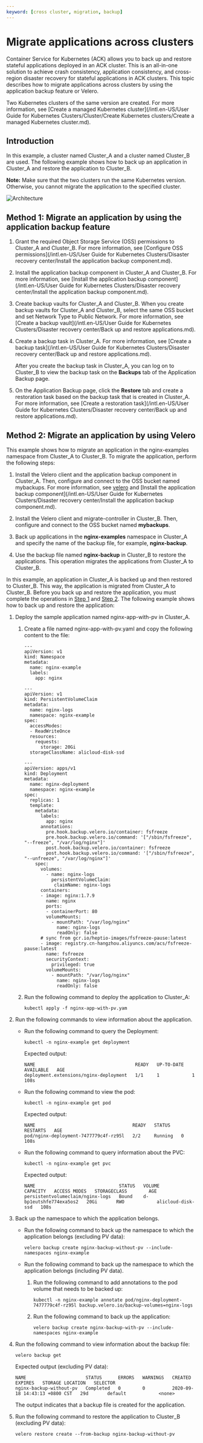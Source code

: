```yaml
---
keyword: [cross cluster, migration, backup]
---
```


# Migrate applications across clusters

Container Service for Kubernetes \(ACK\) allows you to back up and restore stateful applications deployed in an ACK cluster. This is an all-in-one solution to achieve crash consistency, application consistency, and cross-region disaster recovery for stateful applications in ACK clusters. This topic describes how to migrate applications across clusters by using the application backup feature or Velero.

Two Kubernetes clusters of the same version are created. For more information, see [Create a managed Kubernetes cluster](/intl.en-US/User Guide for Kubernetes Clusters/Cluster/Create Kubernetes clusters/Create a managed Kubernetes cluster.md).

## Introduction

In this example, a cluster named Cluster\_A and a cluster named Cluster\_B are used. The following example shows how to back up an application in Cluster\_A and restore the application to Cluster\_B.

**Note:** Make sure that the two clusters run the same Kubernetes version. Otherwise, you cannot migrate the application to the specified cluster.

![Architecture](https://static-aliyun-doc.oss-accelerate.aliyuncs.com/assets/img/en-US/1135242161/p223924.png)

## Method 1: Migrate an application by using the application backup feature

1.  Grant the required Object Storage Service \(OSS\) permissions to Cluster\_A and Cluster\_B. For more information, see [Configure OSS permissions](/intl.en-US/User Guide for Kubernetes Clusters/Disaster recovery center/Install the application backup component.md).

2.  Install the application backup component in Cluster\_A and Cluster\_B. For more information, see [Install the application backup component](/intl.en-US/User Guide for Kubernetes Clusters/Disaster recovery center/Install the application backup component.md).

3.  Create backup vaults for Cluster\_A and Cluster\_B. When you create backup vaults for Cluster\_A and Cluster\_B, select the same OSS bucket and set Network Type to Public Network. For more information, see [Create a backup vault](/intl.en-US/User Guide for Kubernetes Clusters/Disaster recovery center/Back up and restore applications.md).

4.  Create a backup task in Cluster\_A. For more information, see [Create a backup task](/intl.en-US/User Guide for Kubernetes Clusters/Disaster recovery center/Back up and restore applications.md).

    After you create the backup task in Cluster\_A, you can log on to Cluster\_B to view the backup task on the **Backups** tab of the Application Backup page.

5.  On the Application Backup page, click the **Restore** tab and create a restoration task based on the backup task that is created in Cluster\_A. For more information, see [Create a restoration task](/intl.en-US/User Guide for Kubernetes Clusters/Disaster recovery center/Back up and restore applications.md).


## Method 2: Migrate an application by using Velero

This example shows how to migrate an application in the nginx-examples namespace from Cluster\_A to Cluster\_B. To migrate the application, perform the following steps:

1.  Install the Velero client and the application backup component in Cluster\_A. Then, configure and connect to the OSS bucket named mybackups. For more information, see [velero](https://github.com/vmware-tanzu/velero/releases) and [Install the application backup component](/intl.en-US/User Guide for Kubernetes Clusters/Disaster recovery center/Install the application backup component.md).

2.  Install the Velero client and migrate-controller in Cluster\_B. Then, configure and connect to the OSS bucket named **mybackups**.

3.  Back up applications in the **nginx-examples** namespace in Cluster\_A and specify the name of the backup file, for example, **nginx-backup**.

4.  Use the backup file named **nginx-backup** in Cluster\_B to restore the applications. This operation migrates the applications from Cluster\_A to Cluster\_B.


In this example, an application in Cluster\_A is backed up and then restored to Cluster\_B. This way, the application is migrated from Cluster\_A to Cluster\_B. Before you back up and restore the application, you must complete the operations in [Step 1](#step_4j2_1xc_1r1) and [Step 2](#step_sfx_2d1_wdt). The following example shows how to back up and restore the application:

1.  Deploy the sample application named nginx-app-with-pv in Cluster\_A.

    1.  Create a file named nginx-app-with-pv.yaml and copy the following content to the file:

        ```
        ---
        apiVersion: v1
        kind: Namespace
        metadata:
          name: nginx-example
          labels:
            app: nginx
        
        ---
        apiVersion: v1
        kind: PersistentVolumeClaim
        metadata:
          name: nginx-logs
          namespace: nginx-example
        spec:
          accessModes:
          - ReadWriteOnce
          resources:
            requests:
              storage: 20Gi
          storageClassName: alicloud-disk-ssd
        
        ---
        apiVersion: apps/v1
        kind: Deployment
        metadata:
          name: nginx-deployment
          namespace: nginx-example
        spec:
          replicas: 1
          template:
            metadata:
              labels:
                app: nginx
              annotations:
                pre.hook.backup.velero.io/container: fsfreeze
                pre.hook.backup.velero.io/command: '["/sbin/fsfreeze", "--freeze", "/var/log/nginx"]'
                post.hook.backup.velero.io/container: fsfreeze
                post.hook.backup.velero.io/command: '["/sbin/fsfreeze", "--unfreeze", "/var/log/nginx"]'
            spec:
              volumes:
                - name: nginx-logs
                  persistentVolumeClaim:
                   claimName: nginx-logs
              containers:
              - image: nginx:1.7.9
                name: nginx
                ports:
                - containerPort: 80
                volumeMounts:
                  - mountPath: "/var/log/nginx"
                    name: nginx-logs
                    readOnly: false
              # sync from gcr.io/heptio-images/fsfreeze-pause:latest
              - image: registry.cn-hangzhou.aliyuncs.com/acs/fsfreeze-pause:latest
                name: fsfreeze
                securityContext:
                  privileged: true
                volumeMounts:
                  - mountPath: "/var/log/nginx"
                    name: nginx-logs
                    readOnly: false
        ```

    2.  Run the following command to deploy the application to Cluster\_A:

        ```
        kubectl apply -f nginx-app-with-pv.yam
        ```

2.  Run the following commands to view information about the application.

    -   Run the following command to query the Deployment:

        ```
        kubectl -n nginx-example get deployment
        ```

        Expected output:

        ```
        NAME                                     READY   UP-TO-DATE   AVAILABLE   AGE
        deployment.extensions/nginx-deployment   1/1     1            1           108s
        ```

    -   Run the following command to view the pod:

        ```
        kubectl -n nginx-example get pod
        ```

        Expected output:

        ```
        NAME                                    READY   STATUS    RESTARTS   AGE
        pod/nginx-deployment-7477779c4f-rz95l   2/2     Running   0          108s
        ```

    -   Run the following command to query information about the PVC:

        ```
        kubectl -n nginx-example get pvc
        ```

        Expected output:

        ```
        NAME                               STATUS   VOLUME                   CAPACITY   ACCESS MODES   STORAGECLASS        AGE
        persistentvolumeclaim/nginx-logs   Bound    d-bp1eutshfe774exa5os2   20Gi       RWO            alicloud-disk-ssd   108s
        ```

3.  Back up the namespace to which the application belongs.

    -   Run the following command to back up the namespace to which the application belongs \(excluding PV data\):

        ```
        velero backup create nginx-backup-without-pv --include-namespaces nginx-example
        ```

    -   Run the following command to back up the namespace to which the application belongs \(including PV data\).
        1.  Run the following command to add annotations to the pod volume that needs to be backed up:

            ```
            kubectl -n nginx-example annotate pod/nginx-deployment-7477779c4f-rz95l backup.velero.io/backup-volumes=nginx-logs
            ```

        2.  Run the following command to back up the application:

            ```
            velero backup create nginx-backup-with-pv --include-namespaces nginx-example
            ```

4.  Run the following command to view information about the backup file:

    ```
    velero backup get
    ```

    Expected output \(excluding PV data\):

    ```
    NAME                      STATUS      ERRORS   WARNINGS   CREATED                         EXPIRES   STORAGE LOCATION   SELECTOR
    nginx-backup-without-pv   Completed   0        0          2020-09-18 14:43:13 +0800 CST   29d       default            <none>
    ```

    The output indicates that a backup file is created for the application.

5.  Run the following command to restore the application to Cluster\_B \(excluding PV data\):

    ```
    velero restore create --from-backup nginx-backup-without-pv
    ```


